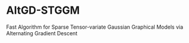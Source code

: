 # AltGD-STGGM
Fast Algorithm for Sparse Tensor-variate Gaussian Graphical Models via Alternating Gradient Descent
